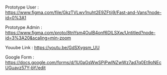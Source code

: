 Prototype User : https://www.figma.com/file/GkzTVLwv1nuht2E9ZFtij9/Fast-and-Vans?node-id=0%3A1

Prototype Admin : https://www.figma.com/proto/8tnYsm4OuIB4onf6DlLSXw/Untitled?node-id=3%3A20&scaling=min-zoom

Youube Link : https://youtu.be/GdSXygsm_UU

Google Form : https://docs.google.com/forms/d/1U0aGsWwSPjPwINZwWz7ad7q0Et9oNEcUGuavz57Y-bY/edit
